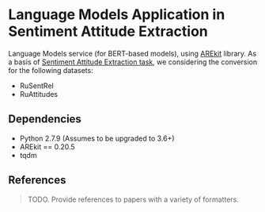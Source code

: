# Language Models Application in Sentiment Attitude Extraction
    
Language Models service (for BERT-based models), using [AREkit](https://github.com/nicolay-r/AREkit) library.
As a basis of [Sentiment Attitude Extraction task](https://github.com/nicolay-r/RuSentRel), we considering the conversion for the following datasets:
* RuSentRel
* RuAttitudes

## Dependencies

* Python 2.7.9 (Assumes to be upgraded to 3.6+)
* AREkit == 0.20.5
* tqdm

## References
> TODO. Provide references to papers with a variety of formatters.
